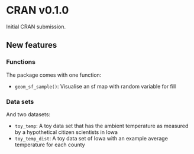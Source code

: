 # CRAN v0.1.0

Initial CRAN submission.

## New features
### Functions
The package comes with one function:
- `geom_sf_sample()`: Visualise an sf map with random variable for fill

### Data sets
And two datasets:
- `toy_temp`: A toy data set that has the ambient temperature as measured by a hypothetical citizen scientists in Iowa
- `toy_temp_dist`: A toy data set of Iowa with an example average temperature for each county